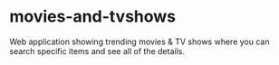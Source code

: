 # movies-and-tvshows
Web application showing trending movies &amp; TV shows where you can search specific items and see all of the details.
